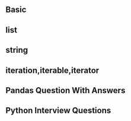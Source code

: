 ## Basic

## list

## string

## iteration,iterable,iterator

## Pandas Question With Answers

## Python Interview Questions
